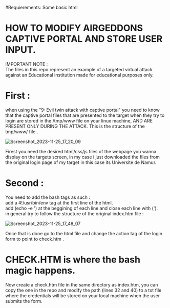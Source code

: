#Requierements: Some basic html
# HOW TO MODIFY AIRGEDDONS CAPTIVE PORTAL AND STORE USER INPUT.
IMPORTANT NOTE :\
The files in this repo represent an example of a targeted virtual attack against an Educational institution made for educational purposes only.

# First :

when using the "9: Evil twin attack with captive portal" you need to know that the captive portal files that are presented to the target when they try to login are stored in the /tmp/www file on your linux machine, AND ARE PRESENT ONLY DURING THE ATTACK.
This is the structure of the tmp/www/ file .

![Screenshot_2023-11-25_17_20_09](https://github.com/chaminator-lab/airgeddon-captive-portal/assets/82542602/46cb659f-d08d-43ce-a877-af7d900aebe9)

Firest you need the desired html/css/js files of the webpage you wanna display on the targets screen, in my case i just downloaded the files from the original login page of my target in this case its Universite de Namur.

# Second :

You need to add the bash tags as such :\
add a #!/usr/bin/env tag at the first line of the html. \
add (echo -e ')  at the beggining of each line and close each line with ('). \
in general try to follow the structure of the original index.htm file : 

![Screenshot_2023-11-25_17_48_07](https://github.com/chaminator-lab/airgeddon-captive-portal/assets/82542602/a6da0fad-a1ae-486f-9b47-c6f2e0848c52)



Once that is done go to the html file and change the action tag of the login form to point to check.htm .


# CHECK.HTM  is where the bash magic happens.
Now create a check.htm file in the same directory as index.htm, you can copy the one in the repo and modify the path (lines 32 and 40) to a txt file where the credentials will be stored on your local machine when the user submits the form.
 
